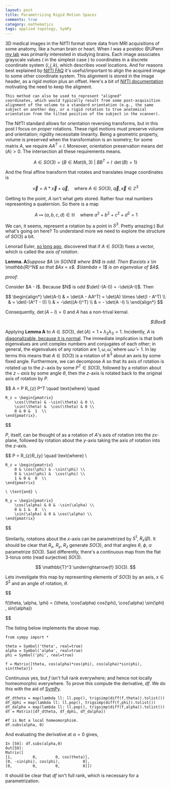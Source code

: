 ```yaml
---
layout: post
title: Parametrizing Rigid Motion Spaces
comments: true
category: mathematics 
tags: applied topology, SymPy
---
```


3D medical images in the NifTI format store data from MRI acquisitions of some anatomy, like a human brain or heart. When I was a postdoc @UPenn [my lab][3] was primarily interested in studying brains. Each image associates grayscale values ( in the simplest case ) to coordinates in a discrete coordinate system $(i,j,k)$, which describes voxel locations. And for reasons best explained by [NifTI FAQ][2] it's useful/important to align the acquired image to some other coordinate system. This alignment is stored in the image header, as a rigid motion plus an offset. Here's a bit of [NifTI documentation][1] motivating the need to keep the aligment.

	This method can also be used to represent "aligned"
	coordinates, which would typically result from some post-acquisition
	alignment of the volume to a standard orientation (e.g., the same
	subject on another day, or a rigid rotation to true anatomical
	orientation from the tilted position of the subject in the scanner).

The NifTI standard allows for orientation reversing transforms, but in this post I focus on *proper* rotations. These rigid motions must preserve volume and orientation; rigidity necessitate linearity. Being a geometric property, volume is preserved when the transformation is an isometry; for some matrix $A$, we require $A A^T = I$. Moreover, orientation preservation means $\det(A) > 0$. The intersection all these requirements means. 


$$A \in SO(3) = \{ B \in Mat(\mathbb{R},3) \ | \ BB^T =I \, \ \det(B)=1 \}$$

And the final affine transform that rotates and translates image coordinates is

$$
\begin{equation*}
    \vec{v} = A * \vec{x} + \vec{q},  \quad \text{where } A \in SO(3), \ \vec{q}, \vec{x} \in \mathbb{Z}^3 
\end{equation*}
$$

Getting to the point, $A$ isn't what gets stored. Rather four real numbers representing a quaternion. So there is a map 

$$
	\ A \mapsto (a, b, c, d) \in \mathbb{H} \quad \text{where } a^2+b^2+c^2+d^2=1
$$

We can, it seems, represent a rotation by a point in $S^3$. Pretty amazing:) But what's going on here? To understand more we need to explore the structure of $SO(3)$ a bit. 

Lenorad Euler, [so long ago][4], discovered that if $A \in SO(3)$ fixes a vector, which is called the *axis of rotation*.

<p><strong>Lemma. A</strong><em>Suppose $A \in SO(N)$ where $N$ is odd. Then $\exists x \in \mathbb{R}^N$ so that $Ax = x$. $\lambda = 1$ is an eigenvalue of $A$. 
</em></p>
<p><em>proof:</em></p>
Consider $A - I$. Because $N$ is odd $\det(-(A-I)) = -\det(A-I)$. Then 

$$
\begin{align*}
    \det(A-I) & = \det(A - AA^T) = \det(A) \times \det(I - A^T)   \\
              & = \det(-(A^T - I)) \\
              & = -\det((A-I)^T) \\
              & = - \det(A -I) \\          
\end{align*}
$$	

Consequently, $\det(A-I) = 0$ and $A$ has a non-trival kernal.     
<div align="right">
	<p><em>$\Box$</em></p>
</div>

Applying **Lemma A** to $A \in SO(3)$, $\det(A) = 1 \times \lambda_2 \lambda_3 = 1$. Incidently, $A$ is [diagonalizable, because it is normal][5]. The immediate implication is that both eigenvalues are unit complex numbers and conjugates of each other; in general, the eigenvalues of any rotation are $1, \omega, \bar{\omega}$, where $\omega \bar{\omega} = 1$. In lay terms this means that $A \in SO(3)$ is a rotation of $\mathbb{R}^3$ about an axis by some fixed angle. Furthermore, we can decompose $A$ so that its axis of rotation is rotated up to the $z-$axis by some $P^T \in SO(3)$, followed by a rotation about the $z-axis$ by some angle $\theta$, then the $z$-axis is rotated back to the original axis of rotation by $P$. 

$$
	A = P R_{z} P^T \quad \text{where} \quad 

	R_z = \begin{pmatrix}
		\cos(\theta) & -\sin(\theta) & 0 \\
		\sin(\theta) &  \cos(\theta) & 0 \\
		0 & 0 &  1  \\
	\end{pmatrix}.
$$

$P$, itself, can be thought of as a rotation of $A$'s axis of rotation into the $zx$-plane, followed by rotation about the $y$-axis taking the axis of rotation into the $z$-axis.

$$
	P = R_{z}R_{y} \quad \text{where} \

	R_z = \begin{pmatrix}
		0 & \cos(\phi) & -\sin(\phi) \\
		0 & \sin(\phi) &  \cos(\phi) \\
		1 & 0 &  0  \\
	\end{pmatrix}

	\ \text{and} \

    R_y = \begin{pmatrix}
		\cos(\alpha) & 0 & -\sin(\alpha) \\
		0 & 1 &  0  \\	
		\sin(\alpha) & 0 & \cos(\alpha) \\
	\end{pmatrix}

$$

Similarily, rotations about the $x$-axis can be parametrized by $S^1$, $R_x(\beta)$. It should be clear that $R_x,\ R_y,\ R_z$ generate $SO(3)$, and that angles $\theta, \ \phi, \ \alpha$ parametrize $SO(3)$. Said differently, there's a continuous map from the flat 3-torus onto (read surjective) $SO(3)$.

$$
\mathbb{T}^3 \underrightarrow{f} SO(3).
$$

Lets investigate this map by representing elements of $SO(3)$ by an axis, $x \in S^2$ and an angle of rotation, $\theta$.

$$

f(\theta, \alpha, \phi) = (\theta, \cos(\alpha) cos(\phi), \cos(\alpha) \sin(\phi) , sin(\alpha))

$$

The listing below implements the above map.

	from sympy import *

	theta = Symbol('theta', real=true)
	alpha = Symbol('alpha', real=true)
	phi = Symbol('phi', real=true)

	f = Matrix([theta, cos(alpha)*cos(phi), cos(alpha)*sin(phi), sin(theta)])

Continuous yes, but $f$ isn't full rank everywhere; and hence not locally homeomorphic everywhere. To prove this compute the derivative, $df$. We do this with the aid of [SymPy][6].

	df_dtheta = map(lambda ll: ll.pop(), trigsimp(diff(f,theta)).tolist())
	df_dphi = map(lambda ll: ll.pop(), trigsimp(diff(f,phi)).tolist())
	df_dalpha = map(lambda ll: ll.pop(), trigsimp(diff(f,alpha)).tolist())
	df = Matrix([df_dtheta, df_dphi, df_dalpha])

	#f is Not a local homeomorphism.
	df.subs(alpha, 0)

And evaluating the derivative at $\alpha = 0$ gives, 

	In [59]: df.subs(alpha,0)
	Out[59]:
	Matrix([
	[1,         0,        0, cos(theta)],
	[0, -sin(phi), cos(phi),          0],
	[0,         0,        0,          0]])


It should be clear that $df$ isn't full rank, which is necessary for a parametrization. 



[1]: https://nifti.nimh.nih.gov/pub/dist/src/niftilib/nifti1.h
[2]: https://nifti.nimh.nih.gov/nifti-1/documentation/faq#Q17
[3]: https://www.cbica.upenn.edu
[4]: https://en.wikipedia.org/wiki/Euler%27s_rotation_theorem#Euler.27s_theorem_.281776.29
[5]: https://en.wikipedia.org/wiki/Normal_matrix
[6]: http://docs.sympy.org/latest/index.html

























